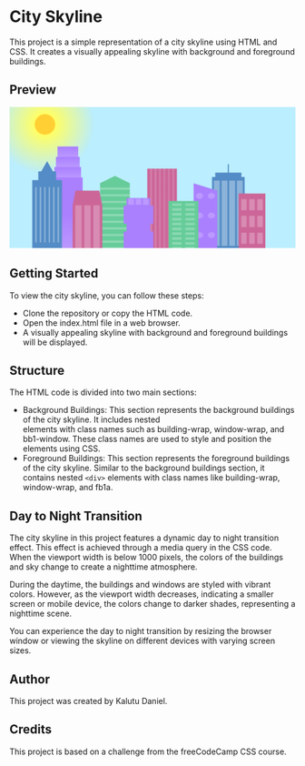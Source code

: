 # City Skyline
This project is a simple representation of a city skyline using HTML and CSS. It creates a visually appealing skyline with background and foreground buildings.

## Preview
![City Skyline Website Preview](image/city-skyline.PNG)

## Getting Started
To view the city skyline, you can follow these steps:
- Clone the repository or copy the HTML code.
- Open the index.html file in a web browser.
- A visually appealing skyline with background and foreground buildings will be displayed.

## Structure
The HTML code is divided into two main sections:
- Background Buildings: This section represents the background buildings of the city skyline. It includes nested <div> elements with class names such as building-wrap, window-wrap, and bb1-window. These class names are used to style and position the elements using CSS.
- Foreground Buildings: This section represents the foreground buildings of the city skyline. Similar to the background buildings section, it contains nested ```<div>``` elements with class names like building-wrap, window-wrap, and fb1a.

## Day to Night Transition
The city skyline in this project features a dynamic day to night transition effect. This effect is achieved through a media query in the CSS code. When the viewport width is below 1000 pixels, the colors of the buildings and sky change to create a nighttime atmosphere.

During the daytime, the buildings and windows are styled with vibrant colors. However, as the viewport width decreases, indicating a smaller screen or mobile device, the colors change to darker shades, representing a nighttime scene.

You can experience the day to night transition by resizing the browser window or viewing the skyline on different devices with varying screen sizes.

## Author
This project was created by Kalutu Daniel.

## Credits
This project is based on a challenge from the freeCodeCamp CSS course.
